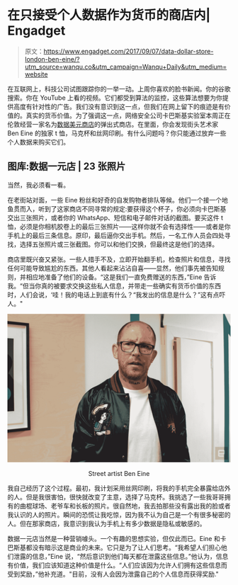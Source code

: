 # 在只接受个人数据作为货币的商店内| Engadget

> 原文：<https://www.engadget.com/2017/09/07/data-dollar-store-london-ben-eine/?utm_source=wanqu.co&utm_campaign=Wanqu+Daily&utm_medium=website>

在互联网上，科技公司试图跟踪你的一举一动。上周你喜欢的脸书新闻。你的谷歌搜索。你在 YouTube 上看的视频。它们都受到算法的监控，这些算法想要为你提供高度有针对性的广告。我们没有意识到这一点，但我们在网上留下的痕迹是有价值的。真实的货币价值。为了强调这一点，网络安全公司卡巴斯基实验室本周正在伦敦经营一家名为[数据美元商店](https://www.datadollarstore.com/)的弹出式商店。在里面，你会发现街头艺术家 Ben Eine 的独家 t 恤，马克杯和丝网印刷。有什么问题吗？你只能通过放弃一些个人数据来购买它们。

## 图库:数据一元店 | 23 张照片

<template id="wafer-lightbox-wrapper-template"></template><template id="article-lightbox-6ebb4b86-1b49-3e6e-a6ae-1656b9b69dd2"></template>

当然，我必须看一看。

在老街站对面，一些 Eine 粉丝和好奇的自发购物者排队等候。他们一个接一个地鱼贯而入，听到了这家商店不同寻常的规定:要获得这个杯子，你必须向卡巴斯基交出三张照片，或者你的 WhatsApp、短信和电子邮件对话的截图。要买这件 t 恤，必须是你相机胶卷上的最后三张照片——这样你就不会有选择性——或者是你手机上的最后三条信息。原印，最后逼你交出手机。然后，一名工作人员会四处寻找，选择五张照片或三张截图。你可以和他们交换，但最终这是他们的选择。

商店里既兴奋又紧张。一些人措手不及，立即开始翻手机，检查照片和信息，寻找任何可能导致尴尬的东西。其他人看起来沾沾自喜——显然，他们事先被告知规则，并相应地准备了他们的设备。“这是我们一直免费赠送的东西，”Eine 告诉我。“但当你真的被要求交换这些私人信息，并带走一些确实有货币价值的东西时，人们会说，‘哇！我的电话上到底有什么？“我发出的信息是什么？”这有点吓人。"

![](img/ecf502c644263533540c53765e64eb9c.png)

<center>Street artist Ben Eine</center>

我自己经历了这个过程。最初，我计划采用丝网印刷，将我的手机完全暴露给店外的人。但是我很害怕，很快就改变了主意，选择了马克杯。我挑选了一些我哥哥拥有的曲棍球场、老爷车和长板的照片。很自然地，我去拍那些没有露出我的脸或者我认识的人的照片。瞬间的恐慌让我吃惊，因为我不认为自己是一个有很多秘密的人。但在那家商店，我意识到我认为手机上有多少数据是隐私或敏感的。

数据一元店当然是一种营销噱头。一个有趣的思想实验，但仅此而已。Eine 和卡巴斯基都没有暗示这是商业的未来。它只是为了让人们思考。“我希望人们担心他们泄露的信息，”Eine 说，“然后意识到他们每天都在泄露这些信息。”他认为，信息有价值，我们应该知道这种价值是什么。“人们应该因为允许人们拥有这些信息而受到奖励，”他补充道。"目前，没有人会因为泄露自己的个人信息而获得奖励."